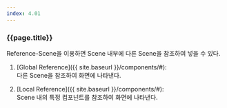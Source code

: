 ```yaml
---
index: 4.01
---
```

### {{page.title}}
Reference-Scene을 이용하면 Scene 내부에 다른 Scene을 참조하여 넣을 수 있다.

1. [Global Reference]({{ site.baseurl }}/components/#):  
다른 Scene을 참조하여 화면에 나타낸다.

1. [Local Reference]({{ site.baseurl }}/components/#):  
Scene 내의 특정 컴포넌트를 참조하여 화면에 나타낸다.
